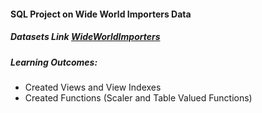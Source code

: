#### SQL Project on Wide World Importers Data
##### Datasets Link [WideWorldImporters](https://github.com/Microsoft/sql-server-samples/releases/tag/wide-world-importers-v1.0) <br>

##### Learning Outcomes:
- Created Views and View Indexes
- Created Functions (Scaler and Table Valued Functions)
